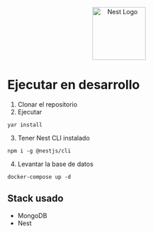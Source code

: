 <p align="center">
  <a href="http://nestjs.com/" target="blank"><img src="https://nestjs.com/img/logo-small.svg" width="120" alt="Nest Logo" /></a>
</p>

# Ejecutar en desarrollo

1. Clonar el repositorio
2. Ejecutar
```
yar install
```
3. Tener Nest CLI instalado 
```
npm i -g @nestjs/cli
```

4. Levantar la base de datos
```
docker-compose up -d
```

## Stack usado
* MongoDB
* Nest